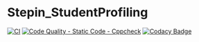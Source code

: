 # Stepin_StudentProfiling
[![CI](https://github.com/saurabhk-09/Stepin_StudentProfiling/actions/workflows/main.yml/badge.svg)](https://github.com/saurabhk-09/Stepin_StudentProfiling/actions/workflows/main.yml)
[![Code Quality - Static Code - Cppcheck](https://github.com/saurabhk-09/Stepin_StudentProfiling/actions/workflows/cppcheck.yml/badge.svg)](https://github.com/saurabhk-09/Stepin_StudentProfiling/actions/workflows/cppcheck.yml)
[![Codacy Badge](https://app.codacy.com/project/badge/Grade/92c79c0a97aa448fa7361299a0281b25)](https://www.codacy.com/gh/saurabhk-09/Stepin_StudentProfiling/dashboard?utm_source=github.com&amp;utm_medium=referral&amp;utm_content=saurabhk-09/Stepin_StudentProfiling&amp;utm_campaign=Badge_Grade)
